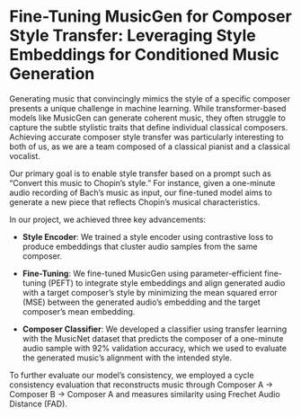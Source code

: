 # Fine-Tuning MusicGen for Composer Style Transfer: Leveraging Style Embeddings for Conditioned Music Generation

Generating music that convincingly mimics the style of a specific composer presents a unique challenge in machine learning. While transformer-based models like MusicGen can generate coherent music, they often struggle to capture the subtle stylistic traits that define individual classical composers. Achieving accurate composer style transfer was particularly interesting to both of us, as we are a team composed of a classical pianist and a classical vocalist.

Our primary goal is to enable style transfer based on a prompt such as “Convert this music to Chopin’s style.” For instance, given a one-minute audio recording of Bach’s music as input, our fine-tuned model aims to generate a new piece that reflects Chopin’s musical characteristics.

In our project, we achieved three key advancements:

- **Style Encoder**: We trained a style encoder using contrastive loss to produce embeddings that cluster audio samples from the same composer.
  
- **Fine-Tuning**: We fine-tuned MusicGen using parameter-efficient fine-tuning (PEFT) to integrate style embeddings and align generated audio with a target composer’s style by minimizing the mean squared error (MSE) between the generated audio’s embedding and the target composer’s mean embedding.

- **Composer Classifier**: We developed a classifier using transfer learning with the MusicNet dataset that predicts the composer of a one-minute audio sample with 92% validation accuracy, which we used to evaluate the generated music’s alignment with the intended style.

To further evaluate our model’s consistency, we employed a cycle consistency evaluation that reconstructs music through Composer A → Composer B → Composer A and measures similarity using Frechet Audio Distance (FAD).
